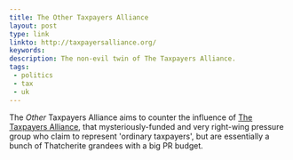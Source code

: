 ```yaml
---
title: The Other Taxpayers Alliance
layout: post
type: link
linkto: http://taxpayersalliance.org/
keywords:
description: The non-evil twin of The Taxpayers Alliance.
tags:
 - politics
 - tax
 - uk
---
```

The _Other_ Taxpayers Alliance aims to counter the influence of [The Taxpayers Alliance](http://www.taxpayersalliance.com/ "You know, those folk quoted in every single news story on public spending"), that mysteriously-funded and very right-wing pressure group who claim to represent 'ordinary taxpayers', but are essentially a bunch of Thatcherite grandees with a big PR budget.